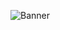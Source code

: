 ![Banner](https://github.com/INeedJobToStartWork/INeedJobToStartWork/assets/97305201/8a7bea48-e844-4fab-94b1-1c61cd9806aa)


